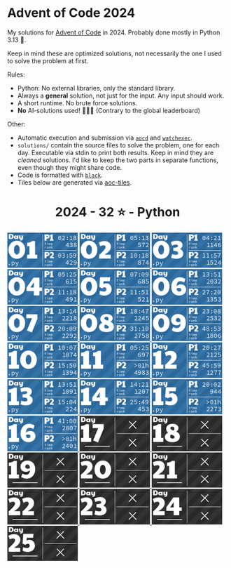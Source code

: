 # Advent of Code 2024

My solutions for [Advent of Code](https://adventofcode.com/2024) in 2024. Probably done mostly in Python 3.13 🐍.

Keep in mind these are optimized solutions, not necessarily the one I used to solve the problem at first.

Rules:

- Python: No external libraries, only the standard library.
- Always a **general** solution, not just for the input. Any input should work.
- A short runtime. No brute force solutions.
- **No** AI-solutions used! 🙅🏽‍♂️ (Contrary to the global leaderboard)

Other:

- Automatic execution and submission via [`aocd`](https://github.com/wimglenn/advent-of-code-data) and [`watchexec`](https://watchexec.github.io/).
- `solutions/` contain the source files to solve the problem, one for each day. Executable via stdin to print both results. Keep in mind they are _cleaned_ solutions. I'd like to keep the two parts in separate functions, even though they might share code.
- Code is formatted with [`black`](https://github.com/psf/black).
- Tiles below are generated via [aoc-tiles](https://github.com/LiquidFun/aoc_tiles).

<!-- AOC TILES BEGIN -->
<h1 align="center">
  2024 - 32 ⭐ - Python
</h1>
<a href="solutions/day01.py">
  <img src=".aoc_tiles/tiles/2024/01.png" width="161px">
</a>
<a href="solutions/day02.py">
  <img src=".aoc_tiles/tiles/2024/02.png" width="161px">
</a>
<a href="solutions/day03.py">
  <img src=".aoc_tiles/tiles/2024/03.png" width="161px">
</a>
<a href="solutions/day04.py">
  <img src=".aoc_tiles/tiles/2024/04.png" width="161px">
</a>
<a href="solutions/day05.py">
  <img src=".aoc_tiles/tiles/2024/05.png" width="161px">
</a>
<a href="solutions/day06.py">
  <img src=".aoc_tiles/tiles/2024/06.png" width="161px">
</a>
<a href="solutions/day07.py">
  <img src=".aoc_tiles/tiles/2024/07.png" width="161px">
</a>
<a href="solutions/day08.py">
  <img src=".aoc_tiles/tiles/2024/08.png" width="161px">
</a>
<a href="solutions/day09.py">
  <img src=".aoc_tiles/tiles/2024/09.png" width="161px">
</a>
<a href="solutions/day10.py">
  <img src=".aoc_tiles/tiles/2024/10.png" width="161px">
</a>
<a href="solutions/day11.py">
  <img src=".aoc_tiles/tiles/2024/11.png" width="161px">
</a>
<a href="solutions/day12.py">
  <img src=".aoc_tiles/tiles/2024/12.png" width="161px">
</a>
<a href="solutions/day13.py">
  <img src=".aoc_tiles/tiles/2024/13.png" width="161px">
</a>
<a href="solutions/day14.py">
  <img src=".aoc_tiles/tiles/2024/14.png" width="161px">
</a>
<a href="solutions/day15.py">
  <img src=".aoc_tiles/tiles/2024/15.png" width="161px">
</a>
<a href="solutions/day16.py">
  <img src=".aoc_tiles/tiles/2024/16.png" width="161px">
</a>
<a href="None">
  <img src=".aoc_tiles/tiles/2024/17.png" width="161px">
</a>
<a href="None">
  <img src=".aoc_tiles/tiles/2024/18.png" width="161px">
</a>
<a href="None">
  <img src=".aoc_tiles/tiles/2024/19.png" width="161px">
</a>
<a href="None">
  <img src=".aoc_tiles/tiles/2024/20.png" width="161px">
</a>
<a href="None">
  <img src=".aoc_tiles/tiles/2024/21.png" width="161px">
</a>
<a href="None">
  <img src=".aoc_tiles/tiles/2024/22.png" width="161px">
</a>
<a href="None">
  <img src=".aoc_tiles/tiles/2024/23.png" width="161px">
</a>
<a href="None">
  <img src=".aoc_tiles/tiles/2024/24.png" width="161px">
</a>
<a href="None">
  <img src=".aoc_tiles/tiles/2024/25.png" width="161px">
</a>
<!-- AOC TILES END -->